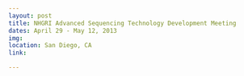 ```yaml
---
layout: post
title: NHGRI Advanced Sequencing Technology Development Meeting
dates: April 29 - May 12, 2013
img: 
location: San Diego, CA
link: 

---
```

